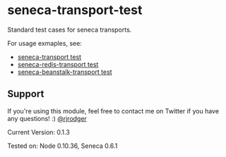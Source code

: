 seneca-transport-test
=====================

Standard test cases for seneca transports.

For usage exmaples, see:

   * [seneca-transport test](https://github.com/rjrodger/seneca-transport/blob/master/test/transport.test.js)
   * [seneca-redis-transport test](https://github.com/rjrodger/seneca-redis-transport/blob/master/test/redis-transport.test.js)
   * [seneca-beanstalk-transport test](https://github.com/rjrodger/seneca-beanstalk-transport/blob/master/test/beanstalk-transport.test.js)


## Support

If you're using this module, feel free to contact me on Twitter if you
have any questions! :) [@rjrodger](http://twitter.com/rjrodger)

Current Version: 0.1.3

Tested on: Node 0.10.36, Seneca 0.6.1



